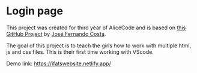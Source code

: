# Login page
This project was created for third year of AliceCode and is based on [this GitHub Project](https://github.com/Ze1598/medium-articles/tree/master/Create%20your%20first%20login%20page%20with%20HTML%20CSS%20and%20JavaScript) by [José Fernando Costa](https://github.com/Ze1598).

The goal of this project is to teach the girls how to work with multiple html, js and css files. This is their first time working with VScode.

Demo link: https://ifatswebsite.netlify.app/